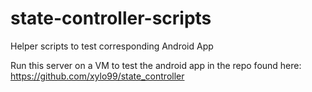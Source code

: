 # state-controller-scripts
Helper scripts to test corresponding Android App 

Run this server on a VM to test the android app in the repo found here:
https://github.com/xylo99/state_controller
